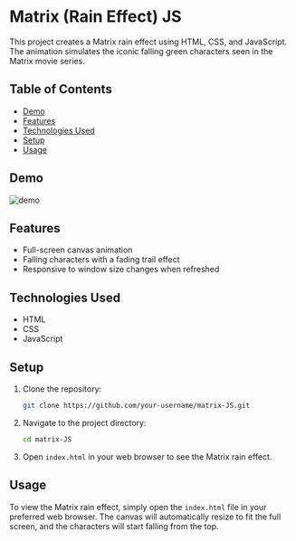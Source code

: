 # Matrix (Rain Effect) JS

This project creates a Matrix rain effect using HTML, CSS, and JavaScript. The animation simulates the iconic falling green characters seen in the Matrix movie series.

## Table of Contents

- [Demo](#demo)
- [Features](#features)
- [Technologies Used](#technologies-used)
- [Setup](#setup)
- [Usage](#usage)

## Demo


![demo](https://github.com/user-attachments/assets/472f2247-8ff5-4c3a-8b4b-0fa34b819723)


## Features

- Full-screen canvas animation
- Falling characters with a fading trail effect
- Responsive to window size changes when refreshed

## Technologies Used

- HTML
- CSS
- JavaScript

## Setup

1. Clone the repository:
    ```bash
    git clone https://github.com/your-username/matrix-JS.git
    ```

2. Navigate to the project directory:
    ```bash
    cd matrix-JS
    ```

3. Open `index.html` in your web browser to see the Matrix rain effect.

## Usage

To view the Matrix rain effect, simply open the `index.html` file in your preferred web browser. The canvas will automatically resize to fit the full screen, and the characters will start falling from the top.
